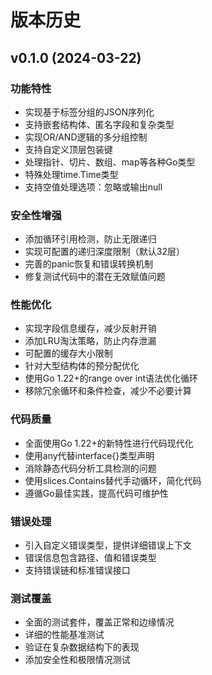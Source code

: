 # 版本历史

## v0.1.0 (2024-03-22)

### 功能特性
- 实现基于标签分组的JSON序列化
- 支持嵌套结构体、匿名字段和复杂类型
- 实现OR/AND逻辑的多分组控制
- 支持自定义顶层包装键
- 处理指针、切片、数组、map等各种Go类型
- 特殊处理time.Time类型
- 支持空值处理选项：忽略或输出null

### 安全性增强
- 添加循环引用检测，防止无限递归
- 实现可配置的递归深度限制（默认32层）
- 完善的panic恢复和错误转换机制
- 修复测试代码中的潜在无效赋值问题

### 性能优化
- 实现字段信息缓存，减少反射开销
- 添加LRU淘汰策略，防止内存泄漏
- 可配置的缓存大小限制
- 针对大型结构体的预分配优化
- 使用Go 1.22+的range over int语法优化循环
- 移除冗余循环和条件检查，减少不必要计算

### 代码质量
- 全面使用Go 1.22+的新特性进行代码现代化
- 使用any代替interface{}类型声明
- 消除静态代码分析工具检测的问题
- 使用slices.Contains替代手动循环，简化代码
- 遵循Go最佳实践，提高代码可维护性

### 错误处理
- 引入自定义错误类型，提供详细错误上下文
- 错误信息包含路径、值和错误类型
- 支持错误链和标准错误接口

### 测试覆盖
- 全面的测试套件，覆盖正常和边缘情况
- 详细的性能基准测试
- 验证在复杂数据结构下的表现
- 添加安全性和极限情况测试